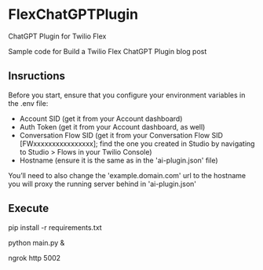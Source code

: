 # FlexChatGPTPlugin
ChatGPT Plugin for Twilio Flex

Sample code for Build a Twilio Flex ChatGPT Plugin blog post

## Insructions

Before you start, ensure that you configure your environment variables in the .env file:
- Account SID (get it from your Account dashboard)
- Auth Token (get it from your Account dashboard, as well)
- Conversation Flow SID (get it from your Conversation Flow SID [FWxxxxxxxxxxxxxxxx]; find the one you created in Studio by navigating to Studio > Flows in your Twilio Console)
- Hostname (ensure it is the same as in the 'ai-plugin.json' file)

You’ll need to also change the 'example.domain.com' url to the hostname you will proxy the running server behind in 'ai-plugin.json'

## Execute

pip install -r requirements.txt

python main.py &

ngrok http 5002
